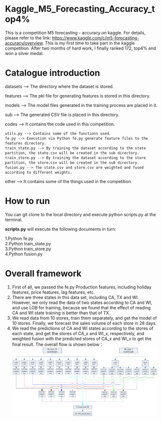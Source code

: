 # Kaggle_M5_Forecasting_Accuracy_top4%
This is a competition M5 forecasting - accuracy on kaggle. For details, please refer to the link: https://www.kaggle.com/c/m5-forecasting-accuracy/overview. 
This is my first time to take part in the kaggle competition. After two months of hard work, I finally ranked 172, top4% and won a silver medal.

# Catalogue introduction
datasets --> The directory where the dataset is stored. 

features --> The pkl file for generating features is stored in this directory.  

models --> The model files generated in the training process are placed in it.  

sub --> The generated CSV file is placed in this directory.

codes --> It contains the code used in this competition.

    utils.py --> Contains some of the functions used.  
    fe.py --> Execution via Python fe.py generate feature files to the features directory.  
    train_state.py --> By training the dataset according to the state partition, the state.csv will be created in the sub directory.  
    train_store.py --> By training the dataset according to the store partition, the store.csv will be created in the sub directory.  
    fusion.py --> The state.csv and store.csv are weighted and fused according to different weights.  
    
other --> It contains some of the things used in the competition.

# How to run
You can git clone to the local directory and execute python scripts.py at the terminal.

**scripts.py** will execute the following documents in turn:

1.Python fe.py  
2.Python train_state.py  
3.Python train_store.py  
4.Python fusion.py  


# Overall framework
1. First of all, we passed the fe.py Production features, including holiday features, price features, lag features, etc.  
2. There are three states in this data set, including CA, TX and WI. However, we only read the data of two states according to CA and WI, and use LGB for training, because we found that the effect of reading CA and WI state training is better than that of TX.  
3. We read data from 10 stores, train them separately, and get the model of 10 stores. Finally, we forecast the sales volume of each store in 28 days.  
4. We read the predictions of CA and WI states according to the stores of each state, and get the stores of CA_x and WI_x, respectively, and weighted fusion with the predicted stores of CA_x and WI_x to get the final result. The overall flow is shown below：  
![models_picture](./other/pictures/models.jpg)
